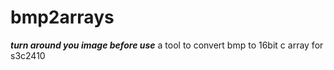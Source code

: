 bmp2arrays
==========
***turn around you image before use***
a tool to convert bmp to 16bit c array for s3c2410
